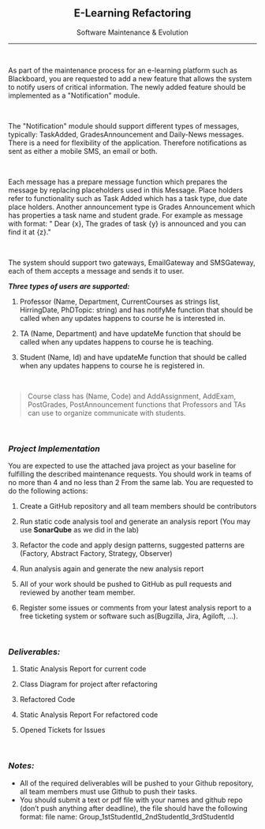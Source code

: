 <p align="center">
  <br>
  
  <h2 align="center">E-Learning Refactoring</h3>

  <p align="center">
    Software Maintenance & Evolution 
    <br>

  </p>
</p>

-----
<br/>

As part of the maintenance process for an e-learning platform such as Blackboard, you are requested to add a new
feature that allows the system to notify users of critical information. The newly added feature should be
implemented as a "Notification" module.

<br/>

The "Notification" module should support different types of messages, typically: TaskAdded, GradesAnnouncement
and Daily-News messages. There is a need for flexibility of the application. Therefore notifications as sent as either
a mobile SMS, an email or both.

<br/>

Each message has a prepare message function which prepares the message by replacing placeholders used in this
Message. Place holders refer to functionality such as Task Added which has a task type, due date place holders.
Another announcement type is Grades Announcement which has properties a task name and student grade. For
example as message with format: " Dear {x}, The grades of task {y} is announced and you can find it at {z}."


<br/>

The system should support two gateways, EmailGateway and SMSGateway, each of them accepts a message and
sends it to user.

***Three types of users are supported:***
1.  Professor (Name, Department, CurrentCourses as strings list, HirringDate, PhDTopic: string)
and has notifyMe function that should be called when any updates happens to course he is interested in.

2. TA (Name, Department) and have updateMe function that should be called when any updates happens to course
he is teaching.

3. Student (Name, Id) and have updateMe function that should be called when any updates happens to course he is
registered in.

<br/>

> Course class has (Name, Code) and AddAssignment, AddExam, PostGrades, PostAnnouncement functions that Professors and TAs can use to organize communicate with students.

<br/>

### ***Project Implementation***

You are expected to use the attached java project as your baseline for fulfilling the described maintenance
requests. You should work in teams of no more than 4 and no less than 2 From the same lab. You are requested to do the following actions:

1. Create a GitHub repository and all team members should be contributors

2. Run static code analysis tool and generate an analysis report (You may use **SonarQube** as we did in the lab)

3. Refactor the code and apply design patterns, suggested patterns are (Factory, Abstract Factory, Strategy,
Observer)

4. Run analysis again and generate the new analysis report

5. All of your work should be pushed to GitHub as pull requests and reviewed by another team member.

6. Register some issues or comments from your latest analysis report to a free ticketing system or software such as(Bugzilla, Jira, Agiloft, …).


<br/>

### ***Deliverables:***

1. Static Analysis Report for current code

2. Class Diagram for project after refactoring

3. Refactored Code

4. Static Analysis Report For refactored code

5. Opened Tickets for Issues


<br/>

### ***Notes:***
* All of the required deliverables will be pushed to your Github repository, all team members must use
Github to push their tasks.
* You should submit a text or pdf file with your names and github repo (don’t push anything after deadline), the file should have the following format: file name: Group_1stStudentId_2ndStudentId_3rdStudentId 

<br/>


<!-- ### **Team Memebers**

| Name  | Email | ID 
| ------------- | ------------- | ------------- |
| Khalid Shawki | k.shawki@stud.fci-cu.edu.eg  | 20206018
| Menna Yasser  | 20206078@stud.fci-cu.edu.eg    | 20206078
| Salma Ayman   | ######@stud.fci-cu.edu.eg    | 2019####
| Aliaa Ehab    | ######@stud.fci-cu.edu.eg    | 2019####

<br/> -->

